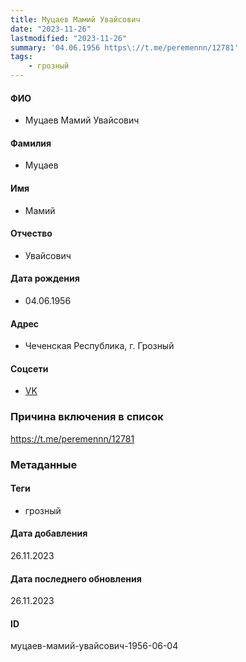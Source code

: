 ```yaml
---
title: Муцаев Мамий Увайсович
date: "2023-11-26"
lastmodified: "2023-11-26"
summary: '04.06.1956 https\://t.me/peremennn/12781'
tags: 
    - грозный
---
```

<!--# pp2-->
<!--## Фигурант-->
<!--### Личные данные-->
#### ФИО
- Муцаев Мамий Увайсович
#### Фамилия
- Муцаев
#### Имя
- Мамий
#### Отчество
- Увайсович
#### Дата рождения
- 04.06.1956
#### Адрес
- Чеченская Республика, г. Грозный
#### Соцсети
- [VK](https://vk.com/id236091970)
### Причина включения в список
https://t.me/peremennn/12781
### Метаданные
#### Теги
- грозный
#### Дата добавления
26.11.2023
#### Дата последнего обновления
26.11.2023
#### ID
муцаев-мамий-увайсович-1956-06-04
<!--## END;-->
